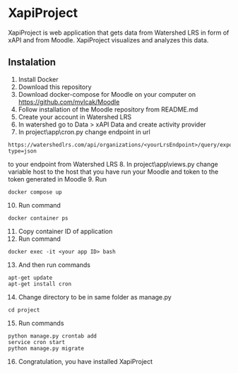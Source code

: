 # XapiProject
<p>
XapiProject is web application that gets data from Watershed LRS in form of xAPI and from Moodle.
XapiProject visualizes and analyzes this data.
</p>


## Instalation
1. Install Docker
2. Download this repository 
3. Download docker-compose for Moodle on your computer on https://github.com/mvlcak/Moodle
4. Follow installation of the Moodle repository from README.md
5. Create your account in Watershed LRS
6. In watershed go to Data > xAPI Data and create activity provider
7. In project\app\cron.py change endpoint in url 
```
https://watershedlrs.com/api/organizations/<yourLrsEndpoint>/query/export?type=json
```
to  your endpoint from Watershed LRS
8. In project\app\views.py change variable host to the host that you have run your Moodle and token to the token generated in Moodle
9. Run<br>
```
docker compose up
```
10. Run command
```
docker container ps
```
11. Copy container ID of application
12. Run command
```
docker exec -it <your app ID> bash
```
13. And then run commands

```
apt-get update
apt-get install cron
```
14. Change directory to be in same folder as manage.py 
```
cd project
```
15. Run commands
```
python manage.py crontab add
service cron start
python manage.py migrate
```
16. Congratulation, you have installed XapiProject 
